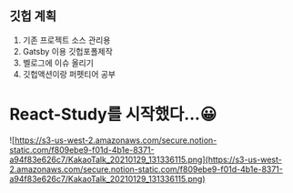 ## 깃헙 계획

1. 기존 프로젝트 소스 관리용
2. Gatsby 이용 깃헙포폴제작
3. 벨로그에 이슈 올리기
4. 깃헙액션이랑 퍼펫티어 공부


# React-Study를 시작했다...😀

![https://s3-us-west-2.amazonaws.com/secure.notion-static.com/f809ebe9-f01d-4b1e-8371-a94f83e626c7/KakaoTalk_20210129_131336115.png](https://s3-us-west-2.amazonaws.com/secure.notion-static.com/f809ebe9-f01d-4b1e-8371-a94f83e626c7/KakaoTalk_20210129_131336115.png)
